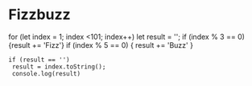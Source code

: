 # Fizzbuzz


for (let index = 1; index <101; index++)
    let result = '';
    if (index % 3 == 0) {result += 'Fizz'}
    if (index % 5 == 0) { result += 'Buzz' }

    if (result == '')
     result = index.toString();
     console.log(result)
     
